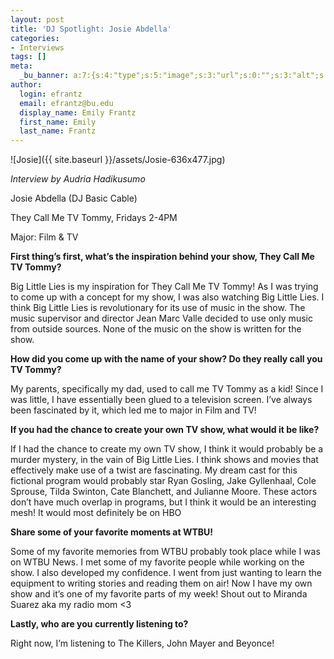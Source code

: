 ```yaml
---
layout: post
title: 'DJ Spotlight: Josie Abdella'
categories:
- Interviews
tags: []
meta:
  _bu_banner: a:7:{s:4:"type";s:5:"image";s:3:"url";s:0:"";s:3:"alt";s:0:"";s:7:"post_id";s:0:"";s:4:"html";s:0:"";s:8:"position";s:12:"contentWidth";s:7:"caption";s:0:"";}
author:
  login: efrantz
  email: efrantz@bu.edu
  display_name: Emily Frantz
  first_name: Emily
  last_name: Frantz
---
```

![Josie]({{ site.baseurl }}/assets/Josie-636x477.jpg)

_Interview by Audria Hadikusumo_

Josie Abdella (DJ Basic Cable)

They Call Me TV Tommy, Fridays 2-4PM

Major: Film & TV

**First thing’s first, what’s the inspiration behind your show, They Call Me TV Tommy?**

Big Little Lies is my inspiration for They Call Me TV Tommy! As I was trying to come up with a concept for my show, I was also watching Big Little Lies. I think Big Little Lies is revolutionary for its use of music in the show. The music supervisor and director Jean Marc Valle decided to use only music from outside sources. None of the music on the show is written for the show.

**How did you come up with the name of your show? Do they really call you TV Tommy?**

My parents, specifically my dad, used to call me TV Tommy as a kid! Since I was little, I have essentially been glued to a television screen. I’ve always been fascinated by it, which led me to major in Film and TV!

**If you had the chance to create your own TV show, what would it be like?**

If I had the chance to create my own TV show, I think it would probably be a murder mystery, in the vain of Big Little Lies. I think shows and movies that effectively make use of a twist are fascinating. My dream cast for this fictional program would probably star Ryan Gosling, Jake Gyllenhaal, Cole Sprouse, Tilda Swinton, Cate Blanchett, and Julianne Moore. These actors don’t have much overlap in programs, but I think it would be an interesting mesh! It would most definitely be on HBO

**Share some of your favorite moments at WTBU!**

Some of my favorite memories from WTBU probably took place while I was on WTBU News. I met some of my favorite people while working on the show. I also developed my confidence. I went from just wanting to learn the equipment to writing stories and reading them on air! Now I have my own show and it’s one of my favorite parts of my week! Shout out to Miranda Suarez aka my radio mom <3

**Lastly, who are you currently listening to?**

Right now, I’m listening to The Killers, John Mayer and Beyonce!